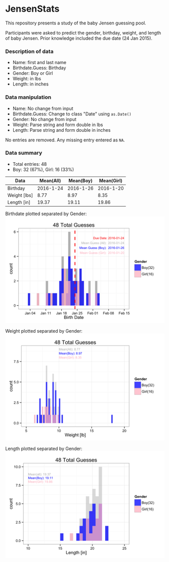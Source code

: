 # JensenStats

This repository presents a study of the baby Jensen guessing pool.

Participants were asked to predict the gender, birthday, weight, and length of baby Jensen. Prior knowledge included the due date (24 Jan 2015). 

### Description of data

- Name: first and last name
- Birthdate.Guess: Birthday 
- Gender: Boy or Girl
- Weight: in lbs
- Length: in inches

### Data manipulation

- Name: No change from input
- Birthdate.Guess: Change to class "Date" using `as.Date()`
- Gender: No change from input
- Weight: Parse string and form double in lbs
- Length: Parse string and form double in inches

No entries are removed. Any missing entry entered as `NA`.

### Data summary

- Total entries: 48
- Boy: 32 (67%), Girl: 16 (33%)

|     Data     | Mean(All) | Mean(Boy) | Mean(Girl) |
|--------------|-----------|-----------|------------|
| Birthday     | 2016-1-24 | 2016-1-26 | 2016-1-20  |
| Weight [lbs] | 8.77      | 8.97      | 8.35       |
| Length [in]  | 19.37     | 19.11     | 19.86      |

Birthdate plotted separated by Gender:
![Birthdate](https://github.com/damcglinchey/JensenStats/blob/master/date_gender.png)

Weight plotted separated by Gender:
![Weight](https://github.com/damcglinchey/JensenStats/blob/master/weight_gender.png)

Length plotted separated by Gender:
![Length](https://github.com/damcglinchey/JensenStats/blob/master/length_gender.png)